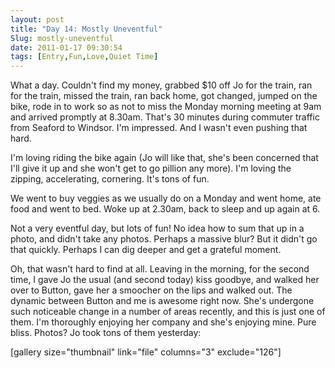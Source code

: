 ```yaml
---
layout: post
title: "Day 14: Mostly Uneventful"
Slug: mostly-uneventful
date: 2011-01-17 09:30:54
tags: [Entry,Fun,Love,Quiet Time]
---
```

What a day. Couldn't find my money, grabbed $10 off Jo for the train, ran for the train, missed the train, ran back home, got changed, jumped on the bike, rode in to work so as not to miss the Monday morning meeting at 9am and arrived promptly at 8.30am. That's 30 minutes during commuter traffic from Seaford to Windsor. I'm impressed. And I wasn't even pushing that hard.

I'm loving riding the bike again (Jo will like that, she's been concerned that I'll give it up and she won't get to go pillion any more). I'm loving the zipping, accelerating, cornering. It's tons of fun.

We went to buy veggies as we usually do on a Monday and went home, ate food and went to bed. Woke up at 2.30am, back to sleep and up again at 6.

Not a very eventful day, but lots of fun! No idea how to sum that up in a photo, and didn't take any photos. Perhaps a massive blur? But it didn't go that quickly. Perhaps I can dig deeper and get a grateful moment.

Oh, that wasn't hard to find at all. Leaving in the morning, for the second time, I gave Jo the usual (and second today) kiss goodbye, and walked her over to Button, gave her a smoocher on the lips and walked out. The dynamic between Button and me is awesome right now. She's undergone such noticeable change in a number of areas recently, and this is just one of them. I'm thoroughly enjoying her company and she's enjoying mine. Pure bliss. Photos? Jo took tons of them yesterday:

\[gallery size="thumbnail" link="file" columns="3" exclude="126"\]
